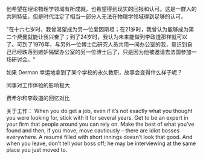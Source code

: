 他希望在理论物理学领域有所成就，也希望得到现实的回报和认可。这是一群人的共同特征，但是时代注定了相当一部分人无法在物理学领域得到足够的认可。

"在十六七岁时，我曾渴望成为另一位爱因斯坦；在21岁时，我曾认为能够成为第二个费曼就能让我兴奋了；到了24岁时，我认为未来能做到李政道那样就可以了。可到了1976年，与另外一位博士后研究人员共用一间办公室的我，意识到自己已经跌落到嫉妒隔壁办公室的另一位博士后了，只是因为他被邀请去法国参加一场研讨会。"

如果 Derman 幸运地拿到了某个学校的永久教职，故事会变得什么样子呢？

同事对工作体验的影响极大


费希尔和李政道的回忆对比


关于工作：
When you do get a job, even if it’s not exactly what you thought you were looking for, stick with it for several years. Get to be an expert in your firm that people around you can rely on. Make the best of what you’ve found and then, if you move, move cautiously – there are idiot bosses everywhere. A resumé filled with short innings doesn’t look that good. And when you leave, don’t tell your boss off; he may be interviewing at the same place you just moved to.


